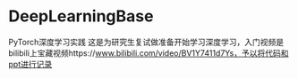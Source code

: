 # DeepLearningBase
PyTorch深度学习实践
这是为研究生复试做准备开始学习深度学习，入门视频是bilibili上宝藏视频https://www.bilibili.com/video/BV1Y7411d7Ys，予以将代码和ppt进行记录
